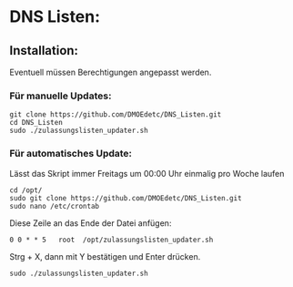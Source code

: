 # DNS Listen:

## Installation:

Eventuell müssen Berechtigungen angepasst werden.

### Für manuelle Updates:

```
git clone https://github.com/DMOEdetc/DNS_Listen.git
cd DNS_Listen
sudo ./zulassungslisten_updater.sh
```

### Für automatisches Update:

Lässt das Skript immer Freitags um 00:00 Uhr einmalig pro Woche laufen

```
cd /opt/
sudo git clone https://github.com/DMOEdetc/DNS_Listen.git
sudo nano /etc/crontab
```

Diese Zeile an das Ende der Datei anfügen:

```
0 0 * * 5   root  /opt/zulassungslisten_updater.sh
```

Strg + X, dann mit Y bestätigen und Enter drücken.

```
sudo ./zulassungslisten_updater.sh
```

